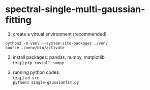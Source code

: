 # spectral-single-multi-gaussian-fitting

1. create a virtual environment (recommended)

`python3 -m venv --system-site-packages ./venv`\
`source ./venv/bin/activate `

2. install packages: pandas, numpy, matplotlib \
(e.g.) `pip install numpy`

3. running python codes: \
(e.g.) `cd src`\
`python3 single-gaussianfit.py`
